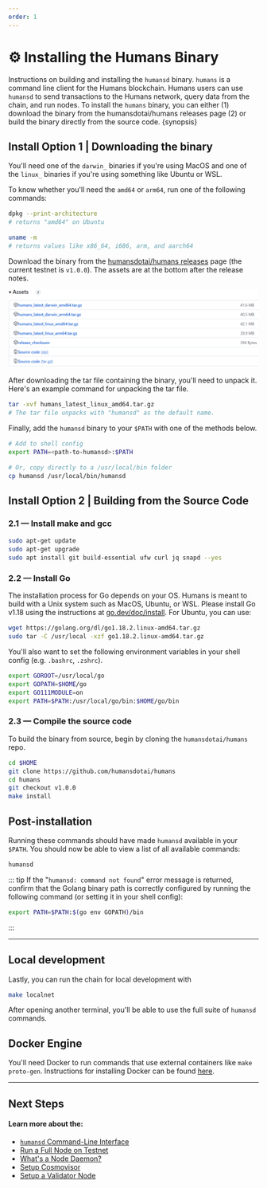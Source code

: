 ```yaml
---
order: 1
---
```


# ⚙️ Installing the Humans Binary

Instructions on building and installing the `humansd` binary. `humans` is a command line client for the Humans blockchain. Humans users can use `humansd` to send transactions to the Humans network, query data from the chain, and run nodes. To install the `humans` binary, you can either (1) download the binary from the humansdotai/humans releases page (2) or build the binary directly from the source code. {synopsis}

## Install Option 1 | Downloading the binary

You'll need one of the `darwin_` binaries if you're using MacOS and one of the `linux_` binaries if you're using something like Ubuntu or WSL.

To know whether you'll need the `amd64` or `arm64`, run one of the following commands:

```bash
dpkg --print-architecture
# returns "amd64" on Ubuntu
```

```bash
uname -m
# returns values like x86_64, i686, arm, and aarch64
```

Download the binary from the [humansdotai/humans releases](https://github.com/humansdotai/humans/releases) page (the current testnet is `v1.0.0`). The assets are at the bottom after the release notes. 

![](../../img/github_release.png)

After downloading the tar file containing the binary, you'll need to unpack it. Here's an example command for unpacking the tar file.

```bash
tar -xvf humans_latest_linux_amd64.tar.gz
# The tar file unpacks with "humansd" as the default name.
```

Finally, add the `humansd` binary to your `$PATH` with one of the methods below.

```bash
# Add to shell config
export PATH=<path-to-humansd>:$PATH
```

```bash
# Or, copy directly to a /usr/local/bin folder
cp humansd /usr/local/bin/humansd
```

## Install Option 2 | Building from the Source Code

### 2.1 — Install make and gcc

```bash
sudo apt-get update
sudo apt-get upgrade
sudo apt install git build-essential ufw curl jq snapd --yes
```

### 2.2 — Install Go

The installation process for Go depends on your OS. Humans is meant to build with a Unix system such as MacOS, Ubuntu, or WSL. Please install Go v1.18 using the instructions at [go.dev/doc/install](https://go.dev/doc/install). For Ubuntu, you can use:

```bash
wget https://golang.org/dl/go1.18.2.linux-amd64.tar.gz
sudo tar -C /usr/local -xzf go1.18.2.linux-amd64.tar.gz
```

You'll also want to set the following environment variables in your shell config (e.g. `.bashrc`, `.zshrc`).

```bash
export GOROOT=/usr/local/go
export GOPATH=$HOME/go
export GO111MODULE=on
export PATH=$PATH:/usr/local/go/bin:$HOME/go/bin
```

### 2.3 — Compile the source code

To build the binary from source, begin by cloning the `humansdotai/humans` repo. 

```bash
cd $HOME
git clone https://github.com/humansdotai/humans
cd humans
git checkout v1.0.0
make install
```
## Post-installation

Running these commands should have made `humansd` available in your `$PATH`. You should now be able to view a list of all available commands:

```bash
humansd
```

::: tip
If the "`humansd: command not found`" error message is returned, confirm that the Golang binary path is correctly configured by running the following command (or setting it in your shell config):
```bash
export PATH=$PATH:$(go env GOPATH)/bin
```
:::

---

## Local development

Lastly, you can run the chain for local development with 

```bash
make localnet
```

After opening another terminal, you'll be able to use the full suite of `humansd` commands.

## Docker Engine

You'll need Docker to run commands that use external containers like `make proto-gen`. Instructions for installing Docker can be found [here](https://docs.docker.com/engine/install/).

---

## Next Steps

#### Learn more about the:

- [`humansd` Command-Line Interface][page-cli]
- [Run a Full Node on Testnet][page-testnet]
- [What's a Node Daemon?][page-node-daemon]
- [Setup Cosmovisor][page-cosmovisor]
- [Setup a Validator Node][page-validator]

#### 

[page-cosmovisor]: ../../run-nodes/testnet/cosmovisor
[page-testnet]: ../../run-nodes/testnet
[page-validator]: ../../run-nodes/validators
[page-node-daemon]: ../../run-nodes/testnet/node-daemon
[page-cli]: ./